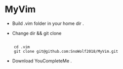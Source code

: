 # MyVim
-  Build .vim folder in your home dir .  

-  Change dir && git clone  

<pre><code>
    cd .vim     
    git clone git@github.com:SnoWolf2018/MyVim.git
</code></pre>

-  Download YouCompleteMe .   

